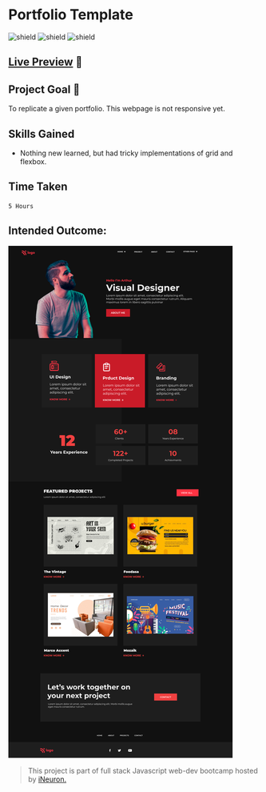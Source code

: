 # Portfolio Template

![shield](https://img.shields.io/badge/HTML5-E34F26?style=for-the-badge&logo=html5&logoColor=white) ![shield](https://img.shields.io/badge/CSS3-1572B6?style=for-the-badge&logo=css3&logoColor=white) ![shield](https://img.shields.io/badge/Vercel-000000?style=for-the-badge&logo=vercel&logoColor=white)

## [Live Preview](https://portfolio-project15.vercel.app/) :link:

## Project Goal :dart:

To replicate a given portfolio. This webpage is not responsive yet.

## Skills Gained

- Nothing new learned, but had tricky implementations of grid and flexbox.

## Time Taken

```
5 Hours
```

## Intended Outcome:

![Image](./images/15.png)

> This project is part of full stack Javascript web-dev bootcamp hosted by [iNeuron.](https://ineuron.ai/)
